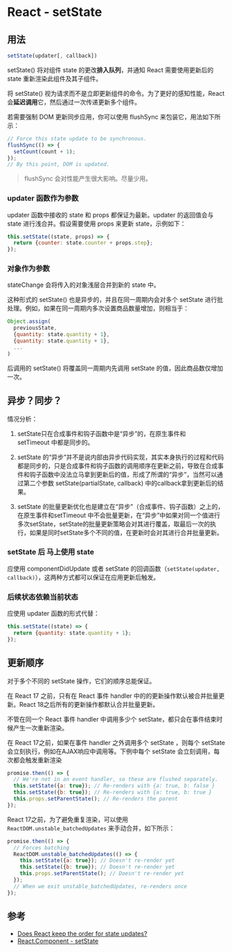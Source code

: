 # React - setState

## 用法
```js
setState(updater[, callback])
```

setState() 将对组件 state 的更改**排入队列**，并通知 React 需要使用更新后的 state 重新渲染此组件及其子组件。

将 setState() 视为请求而不是立即更新组件的命令。为了更好的感知性能，React 会**延迟调用**它，然后通过一次传递更新多个组件。

若需要强制 DOM 更新同步应用，你可以使用 flushSync 来包装它，用法如下所示：
```jsx
// Force this state update to be synchronous.
flushSync(() => {
  setCount(count + 1);
});
// By this point, DOM is updated.
```
> flushSync 会对性能产生很大影响。尽量少用。


### updater 函数作为参数
updater 函数中接收的 state 和 props 都保证为最新。updater 的返回值会与 state 进行浅合并。假设需要使用 props 来更新 state，示例如下：
```jsx
this.setState((state, props) => {
  return {counter: state.counter + props.step};
});
```

### 对象作为参数
stateChange 会将传入的对象浅层合并到新的 state 中。

这种形式的 setState() 也是异步的，并且在同一周期内会对多个 setState 进行批处理。例如，如果在同一周期内多次设置商品数量增加，则相当于：
```jsx
Object.assign(
  previousState,
  {quantity: state.quantity + 1},
  {quantity: state.quantity + 1},
  ...
)
```

后调用的 setState() 将覆盖同一周期内先调用 setState 的值，因此商品数仅增加一次。


## 异步？同步？
情况分析：
1. setState只在合成事件和钩子函数中是“异步”的，在原生事件和setTimeout 中都是同步的。

2. setState 的“异步”并不是说内部由异步代码实现，其实本身执行的过程和代码都是同步的，只是合成事件和钩子函数的调用顺序在更新之前，导致在合成事件和钩子函数中没法立马拿到更新后的值，形成了所谓的“异步”，当然可以通过第二个参数 setState(partialState, callback) 中的callback拿到更新后的结果。

3. setState 的批量更新优化也是建立在“异步”（合成事件、钩子函数）之上的，在原生事件和setTimeout 中不会批量更新，在“异步”中如果对同一个值进行多次setState，setState的批量更新策略会对其进行覆盖，取最后一次的执行，如果是同时setState多个不同的值，在更新时会对其进行合并批量更新。

### setState 后 马上使用 state
应使用 componentDidUpdate 或者 setState 的回调函数（`setState(updater, callback)`），这两种方式都可以保证在应用更新后触发。

### 后续状态依赖当前状态
应使用 updater 函数的形式代替：
```jsx
this.setState((state) => {
  return {quantity: state.quantity + 1};
});
```

## 更新顺序
对于多个不同的 setState 操作，它们的顺序总能保证。

在 React 17 之前，只有在 React 事件 handler 中的的更新操作默认被合并批量更新。React 18之后所有的更新操作都默认合并批量更新。

不管在同一个 React 事件 handler 中调用多少个 setState，都只会在事件结束时候产生一次重新渲染。

在 React 17之前，如果在事件 handler 之外调用多个 setState ，则每个 setState 会立刻执行，例如在AJAX响应中调用等。下例中每个 setState 会立刻调用，每次都会触发重新渲染
```js
promise.then(() => {
  // We're not in an event handler, so these are flushed separately.
  this.setState({a: true}); // Re-renders with {a: true, b: false }
  this.setState({b: true}); // Re-renders with {a: true, b: true }
  this.props.setParentState(); // Re-renders the parent
});
```

React 17之前，为了避免重复渲染，可以使用 `ReactDOM.unstable_batchedUpdates` 来手动合并，如下所示：
```js
promise.then(() => {
  // Forces batching
  ReactDOM.unstable_batchedUpdates(() => {
    this.setState({a: true}); // Doesn't re-render yet
    this.setState({b: true}); // Doesn't re-render yet
    this.props.setParentState(); // Doesn't re-render yet
  });
  // When we exit unstable_batchedUpdates, re-renders once
});
```


## 参考
- [Does React keep the order for state updates?](https://stackoverflow.com/questions/48563650/does-react-keep-the-order-for-state-updates/48610973#48610973)
- [React.Component - setState](https://react.docschina.org/docs/react-component.html#setstate)

